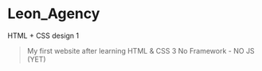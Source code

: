 # Leon_Agency
HTML + CSS design 1

> My first website after learning HTML & CSS 3 No Framework - NO JS (YET)
